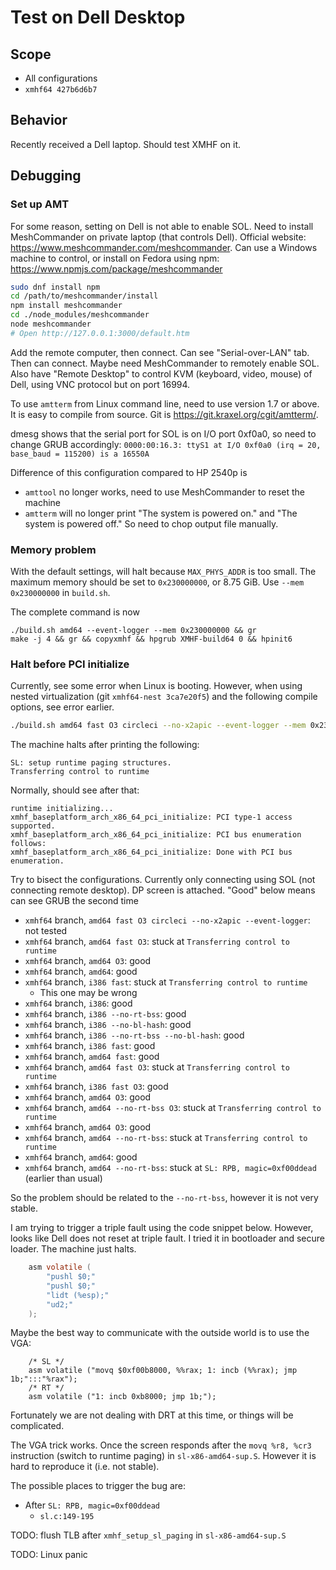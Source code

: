 # Test on Dell Desktop

## Scope
* All configurations
* `xmhf64 427b6d6b7`

## Behavior
Recently received a Dell laptop. Should test XMHF on it.

## Debugging

### Set up AMT

For some reason, setting on Dell is not able to enable SOL. Need to
install MeshCommander on private laptop (that controls Dell). Official website:
<https://www.meshcommander.com/meshcommander>. Can use a Windows machine to
control, or install on Fedora using npm:
<https://www.npmjs.com/package/meshcommander>
```sh
sudo dnf install npm
cd /path/to/meshcommander/install
npm install meshcommander
cd ./node_modules/meshcommander
node meshcommander
# Open http://127.0.0.1:3000/default.htm
```

Add the remote computer, then connect. Can see "Serial-over-LAN" tab. Then can
connect. Maybe need MeshCommander to remotely enable SOL. Also have
"Remote Desktop" to control KVM (keyboard, video, mouse) of Dell, using VNC
protocol but on port 16994.

To use `amtterm` from Linux command line, need to use version 1.7 or above. It
is easy to compile from source. Git is <https://git.kraxel.org/cgit/amtterm/>.

dmesg shows that the serial port for SOL is on I/O port 0xf0a0, so need to
change GRUB accordingly:
`0000:00:16.3: ttyS1 at I/O 0xf0a0 (irq = 20, base_baud = 115200) is a 16550A`

Difference of this configuration compared to HP 2540p is
* `amttool` no longer works, need to use MeshCommander to reset the machine
* `amtterm` will no longer print "The system is powered on." and "The system is
  powered off." So need to chop output file manually.

### Memory problem

With the default settings, will halt because `MAX_PHYS_ADDR` is too small. The
maximum memory should be set to `0x230000000`, or 8.75 GiB. Use
`--mem 0x230000000` in `build.sh`.

The complete command is now
```
./build.sh amd64 --event-logger --mem 0x230000000 && gr
make -j 4 && gr && copyxmhf && hpgrub XMHF-build64 0 && hpinit6
```

### Halt before PCI initialize

Currently, see some error when Linux is booting. However, when using nested
virtualization (git `xmhf64-nest 3ca7e20f5`) and the following compile options,
see error earlier.

```sh
./build.sh amd64 fast O3 circleci --no-x2apic --event-logger --mem 0x230000000
```

The machine halts after printing the following:
```
SL: setup runtime paging structures.
Transferring control to runtime
```

Normally, should see after that:
```
runtime initializing...
xmhf_baseplatform_arch_x86_64_pci_initialize: PCI type-1 access supported.
xmhf_baseplatform_arch_x86_64_pci_initialize: PCI bus enumeration follows:
xmhf_baseplatform_arch_x86_64_pci_initialize: Done with PCI bus enumeration.
```

Try to bisect the configurations. Currently only connecting using SOL (not
connecting remote desktop). DP screen is attached. "Good" below means can see
GRUB the second time
* `xmhf64` branch, `amd64 fast O3 circleci --no-x2apic --event-logger`: not
  tested
* `xmhf64` branch, `amd64 fast O3`: stuck at `Transferring control to runtime`
* `xmhf64` branch, `amd64 O3`: good
* `xmhf64` branch, `amd64`: good
* `xmhf64` branch, `i386 fast`: stuck at `Transferring control to runtime`
	* This one may be wrong
* `xmhf64` branch, `i386`: good
* `xmhf64` branch, `i386 --no-rt-bss`: good
* `xmhf64` branch, `i386 --no-bl-hash`: good
* `xmhf64` branch, `i386 --no-rt-bss --no-bl-hash`: good
* `xmhf64` branch, `i386 fast`: good
* `xmhf64` branch, `amd64 fast`: good
* `xmhf64` branch, `amd64 fast O3`: stuck at `Transferring control to runtime`
* `xmhf64` branch, `i386 fast O3`: good
* `xmhf64` branch, `amd64 O3`: good
* `xmhf64` branch, `amd64 --no-rt-bss O3`: stuck at
  `Transferring control to runtime`
* `xmhf64` branch, `amd64 O3`: good
* `xmhf64` branch, `amd64 --no-rt-bss`: stuck at
  `Transferring control to runtime`
* `xmhf64` branch, `amd64`: good
* `xmhf64` branch, `amd64 --no-rt-bss`: stuck at `SL: RPB, magic=0xf00ddead`
  (earlier than usual)

So the problem should be related to the `--no-rt-bss`, however it is not very
stable.

I am trying to trigger a triple fault using the code snippet below. However,
looks like Dell does not reset at triple fault. I tried it in bootloader and
secure loader. The machine just halts.
```c
	asm volatile (
		"pushl $0;"
		"pushl $0;"
		"lidt (%esp);"
		"ud2;"
	);
```

Maybe the best way to communicate with the outside world is to use the VGA:
```
	/* SL */
	asm volatile ("movq $0xf00b8000, %%rax; 1: incb (%%rax); jmp 1b;":::"%rax");
	/* RT */
	asm volatile ("1: incb 0xb8000; jmp 1b;");
```

Fortunately we are not dealing with DRT at this time, or things will be
complicated.

The VGA trick works. Once the screen responds after the `movq %r8, %cr3`
instruction (switch to runtime paging) in `sl-x86-amd64-sup.S`. However it is
hard to reproduce it (i.e. not stable).

The possible places to trigger the bug are:
* After `SL: RPB, magic=0xf00ddead`
	* `sl.c:149-195`

TODO: flush TLB after `xmhf_setup_sl_paging` in `sl-x86-amd64-sup.S`

TODO: Linux panic


